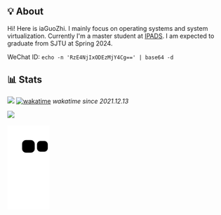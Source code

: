 ## 💡 About

Hi! Here is iaGuoZhi. I mainly focus on operating systems and system virtualization. Currently I'm a master student at [IPADS](https://ipads.se.sjtu.edu.cn/). I am expected to graduate from SJTU at Spring 2024.

WeChat ID: `echo -n 'RzE4NjIxODEzMjY4Cg==' | base64 -d`

## 📊 Stats

![](https://komarev.com/ghpvc/?username=iaGuoZhi&label=Total+Views)          [![wakatime](https://wakatime.com/badge/user/40c44add-ce3a-4894-9063-16f6682bc707.svg)](https://wakatime.com/@40c44add-ce3a-4894-9063-16f6682bc707)  _wakatime since 2021.12.13_

![](https://github-readme-stats.vercel.app/api/wakatime?username=iaguozhi&layout=compact&langs_count=12&theme=tokyonight&v=2)

<!---
![](./profile-3d-contrib/profile-night-view.svg)
--->

![github contribution grid snake animation](https://raw.githubusercontent.com/iaGuoZhi/iaGuoZhi/output/github-contribution-grid-snake.svg)
